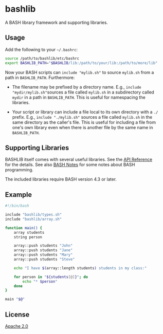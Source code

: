 # bashlib
A BASH library framework and supporting libraries.


## Usage
Add the following to your `~/.bashrc`:

```bash
source /path/to/bashlib/etc/bashrc
export BASHLIB_PATH="$BASHLIB/lib:/path/to/your/lib:/path/to/more/lib"
```

Now your BASH scripts can `include "mylib.sh"` to source `mylib.sh` from a path
in `BASHLIB_PATH`.  Furthermore:

* The filename may be prefixed by a directory name.  E.g., `include
  "mydir/mylib.sh"`sources a file called `mylib.sh` in a subdirectory called
  `mydir` in a path in `BASHLIB_PATH`.  This is useful for namespacing the
  libraries.

* Your script or library can include a file local to its own directory with a
  `./` prefix.  E.g., `include "./mylib.sh"` sources a file called `mylib.sh`
  in the same directory as the caller's file.  This is useful for including a
  file from one's own library even when there is another file by the same name
  in `BASHLIB_PATH`.


## Supporting Libraries

BASHLIB itself comes with several useful libraries.  See the [API Reference]
for the details.  See also [BASH Notes] for some notes about BASH
programming.

The included libraries require BASH version 4.3 or later.


## Example

```bash
#!/bin/bash

include "bashlib/types.sh"
include "bashlib/array.sh"

function main() {
    array students
    string person

    array::push students "John"
    array::push students "Jane"
    array::push students "Mary"
    array::push students "Steve"

    echo "I have $(array::length students) students in my class:"

    for person in "${students[@]}"; do
        echo "* $person"
    done
}

main "$@"
```


## License

[Apache 2.0]


[Apache 2.0]: <https://github.com/markuskimius/bashlib/blob/master/LICENSE>
[API Reference]: <https://github.com/markuskimius/bashlib/blob/master/doc/api.md>
[BASH Notes]: <https://github.com/markuskimius/bashlib/blob/master/doc/bash.md>

